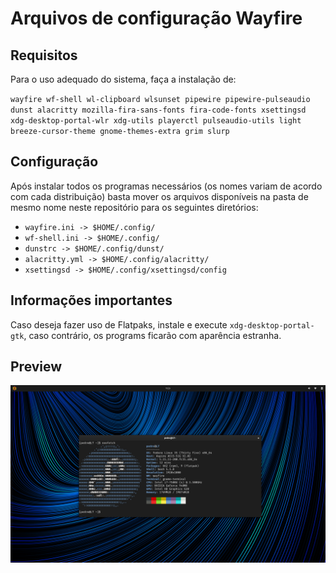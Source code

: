 # Arquivos de configuração Wayfire

## Requisitos
Para o uso adequado do sistema, faça a instalação de:

`
wayfire wf-shell wl-clipboard wlsunset pipewire pipewire-pulseaudio dunst alacritty mozilla-fira-sans-fonts fira-code-fonts xsettingsd xdg-desktop-portal-wlr xdg-utils playerctl pulseaudio-utils light breeze-cursor-theme gnome-themes-extra grim slurp 
`

## Configuração
Após instalar todos os programas necessários (os nomes variam de acordo com cada distribuição) basta mover os arquivos disponíveis na pasta de mesmo nome neste repositório para os seguintes diretórios:

- `wayfire.ini -> $HOME/.config/`
- `wf-shell.ini -> $HOME/.config/`
- `dunstrc -> $HOME/.config/dunst/`
- `alacritty.yml -> $HOME/.config/alacritty/`
- `xsettingsd -> $HOME/.config/xsettingsd/config`

## Informações importantes
Caso deseja fazer uso de Flatpaks, instale e execute `xdg-desktop-portal-gtk`, caso contrário, os programs ficarão com aparência estranha.

## Preview
![](https://github.com/pedroigorreis/Wayfire/blob/main/Arquivos/Print.png?raw=true)
